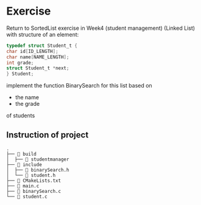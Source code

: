 # Exercise

Return to SortedList exercise in Week4 (student management) (Linked List) with structure of an element:

```c
typedef struct Student_t {
char id[ID_LENGTH];
char name[NAME_LENGTH];
int grade;
struct Student_t *next; 
} Student;
```
implement the function BinarySearch for this list based on

* the name
* the grade

of students

## Instruction of project

```
.
├──  build
│  ├──  studentmanager
├──  include
│  ├──  binarySearch.h
│  └──  student.h
├──  CMakeLists.txt
├──  main.c
├──  binarySearch.c
└──  student.c
```